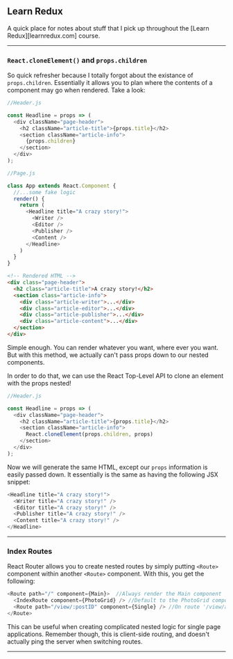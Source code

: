 ## Learn Redux

A quick place for notes about stuff that I pick up throughout the [Learn Redux][learnredux.com] course.

---

### `React.cloneElement()` and `props.children`

So quick refresher because I totally forgot about the existance of `props.children`. Essentially it allows you to plan where the contents of a component may go when rendered. Take a look:

```js
//Header.js

const Headline = props => (
  <div className="page-header">
    <h2 className="article-title">{props.title}</h2>
    <section className="article-info">
      {props.children}
    </section>
  </div>
);

```

```js
//Page.js

class App extends React.Component {
  //...some fake logic
  render() {
    return (
      <Headline title="A crazy story!">
        <Writer />
        <Editor />
        <Publisher />
        <Content />
      </Headline>
    )
  }
}
```

```html
<!-- Rendered HTML -->
<div class="page-header">
  <h2 class="article-title">A crazy story!</h2>
  <section class="article-info">
    <div class="article-writer">...</div>
    <div class="article-editor">...</div>
    <div class="article-publisher">...</div>
    <div class="article-content">...</div>
  </section>
</div>
```

Simple enough. You can render whatever you want, where ever you want. But with this method, we actually can't pass props down to our nested components.

In order to do that, we can use the React Top-Level API to clone an element with the props nested!

```js
//Header.js

const Headline = props => (
  <div className="page-header">
    <h2 className="article-title">{props.title}</h2>
    <section className="article-info">
      React.cloneElement(props.children, props)
    </section>
  </div>
);

```

Now we will generate the same HTML, except our `props` information is easily passed down. It essentially is the same as having the following JSX snippet:

```js
<Headline title="A crazy story!">
  <Writer title="A crazy story!" />
  <Editor title="A crazy story!" />
  <Publisher title="A crazy story!" />
  <Content title="A crazy story!" />
</Headline>
```

---

### Index Routes

React Router allows you to create nested routes by simply putting `<Route>` component within another `<Route>` component. With this, you get the following:

```js
<Route path="/" component={Main}>  //Always render the Main component
  <IndexRoute component={PhotoGrid} /> //Default to the PhotoGrid component 
  <Route path="/view/:postID" component={Single} /> //On route '/view/anything' show the Single component
</Route>
```

This can be useful when creating complicated nested logic for single page applications. Remember though, this is client-side routing, and doesn't actually ping the server when switching routes.

---